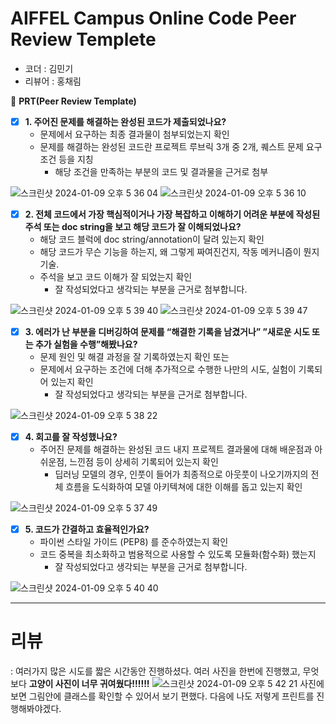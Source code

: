# AIFFEL Campus Online Code Peer Review Templete
- 코더 : 김민기
- 리뷰어 : 홍채림

🔑 **PRT(Peer Review Template)**

- [x]  **1. 주어진 문제를 해결하는 완성된 코드가 제출되었나요?**
    - 문제에서 요구하는 최종 결과물이 첨부되었는지 확인
    - 문제를 해결하는 완성된 코드란 프로젝트 루브릭 3개 중 2개, 
    퀘스트 문제 요구조건 등을 지칭
        - 해당 조건을 만족하는 부분의 코드 및 결과물을 근거로 첨부
     
![스크린샷 2024-01-09 오후 5 36 04](https://github.com/NeatyNut/AIFFEL_Online_Quest/assets/149548944/a3e457be-ef58-4cc9-996d-ac7aeb8dd6ea)
![스크린샷 2024-01-09 오후 5 36 10](https://github.com/NeatyNut/AIFFEL_Online_Quest/assets/149548944/213b2de3-8760-47dd-be03-9450e73cf2a8)


- [x]  **2. 전체 코드에서 가장 핵심적이거나 가장 복잡하고 이해하기 어려운 부분에 작성된 
주석 또는 doc string을 보고 해당 코드가 잘 이해되었나요?**
    - 해당 코드 블럭에 doc string/annotation이 달려 있는지 확인
    - 해당 코드가 무슨 기능을 하는지, 왜 그렇게 짜여진건지, 작동 메커니즘이 뭔지 기술.
    - 주석을 보고 코드 이해가 잘 되었는지 확인
        - 잘 작성되었다고 생각되는 부분을 근거로 첨부합니다.
     
![스크린샷 2024-01-09 오후 5 39 40](https://github.com/NeatyNut/AIFFEL_Online_Quest/assets/149548944/f331a368-fe01-4e07-b723-1ee97b6e9289)
![스크린샷 2024-01-09 오후 5 39 47](https://github.com/NeatyNut/AIFFEL_Online_Quest/assets/149548944/6ddc7147-d964-48d2-914f-67a91e02be5a)


- [x]  **3. 에러가 난 부분을 디버깅하여 문제를 “해결한 기록을 남겼거나” 
”새로운 시도 또는 추가 실험을 수행”해봤나요?**
    - 문제 원인 및 해결 과정을 잘 기록하였는지 확인 또는
    - 문제에서 요구하는 조건에 더해 추가적으로 수행한 나만의 시도, 
    실험이 기록되어 있는지 확인
        - 잘 작성되었다고 생각되는 부분을 근거로 첨부합니다.

![스크린샷 2024-01-09 오후 5 38 22](https://github.com/NeatyNut/AIFFEL_Online_Quest/assets/149548944/a8b675ce-3133-43c6-836f-8409614155a1)

- [x]  **4. 회고를 잘 작성했나요?**
    - 주어진 문제를 해결하는 완성된 코드 내지 프로젝트 결과물에 대해
    배운점과 아쉬운점, 느낀점 등이 상세히 기록되어 있는지 확인
        - 딥러닝 모델의 경우,
        인풋이 들어가 최종적으로 아웃풋이 나오기까지의 전체 흐름을 도식화하여 
        모델 아키텍쳐에 대한 이해를 돕고 있는지 확인

![스크린샷 2024-01-09 오후 5 37 49](https://github.com/NeatyNut/AIFFEL_Online_Quest/assets/149548944/852f5087-4bd4-476b-a626-078bc91a6d47)

- [x]  **5. 코드가 간결하고 효율적인가요?**
    - 파이썬 스타일 가이드 (PEP8) 를 준수하였는지 확인
    - 코드 중복을 최소화하고 범용적으로 사용할 수 있도록 모듈화(함수화) 했는지
        - 잘 작성되었다고 생각되는 부분을 근거로 첨부합니다.
    
![스크린샷 2024-01-09 오후 5 40 40](https://github.com/NeatyNut/AIFFEL_Online_Quest/assets/149548944/2ddf7499-94c9-4e81-9b67-3d39c0b7db6d)


---

# 리뷰

: 여러가지 많은 시도를 짧은 시간동안 진행하셨다. 여러 사진을 한번에 진행했고, 무엇보다 **고양이 사진이 너무 귀여웠다!!!!!!**
![스크린샷 2024-01-09 오후 5 42 21](https://github.com/NeatyNut/AIFFEL_Online_Quest/assets/149548944/b2d23260-b257-4ede-aa4b-23bb1509c147)
사진에 보면 그림안에 클래스를 확인할 수 있어서 보기 편했다. 다음에 나도 저렇게 프린트를 진행해봐야겠다. 

